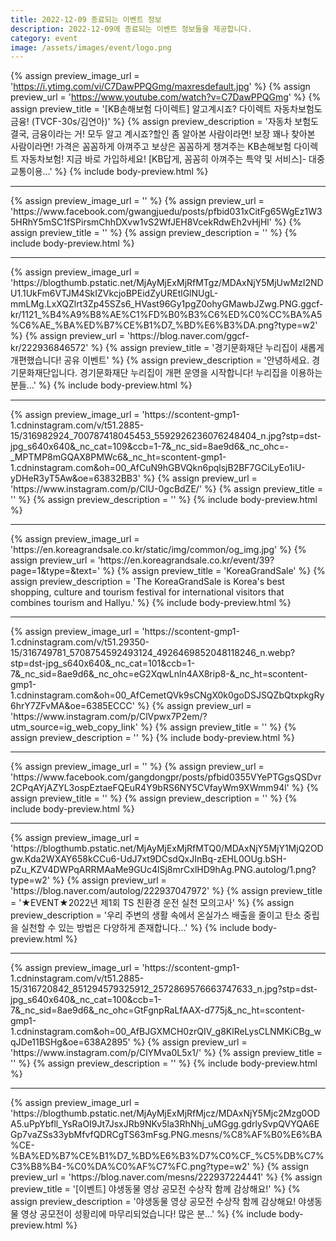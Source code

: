 ```yaml
---
title: 2022-12-09 종료되는 이벤트 정보
description: 2022-12-09에 종료되는 이벤트 정보들을 제공합니다.
category: event
image: /assets/images/event/logo.png
---
```

{% assign preview_image_url = 'https://i.ytimg.com/vi/C7DawPPQGmg/maxresdefault.jpg' %}
{% assign preview_url = 'https://www.youtube.com/watch?v=C7DawPPQGmg' %}
{% assign preview_title = '[KB손해보험 다이렉트] 알고계시죠? 다이렉트 자동차보험도 금융! (TVCF-30s/김연아)' %}
{% assign preview_description = '자동차 보험도 결국, 금융이라는 거! 모두 알고 계시죠?할인 좀 알아본 사람이라면! 보장 꽤나 찾아본 사람이라면! 가격은 꼼꼼하게 아껴주고 보상은 꼼꼼하게 챙겨주는 KB손해보험 다이렉트 자동차보험! 지금 바로 가입하세요! [KB답게, 꼼꼼히 아껴주는 특약 및 서비스]- 대중교통이용...' %}
{% include body-preview.html %}
<hr>{% assign preview_image_url = '' %}
{% assign preview_url = 'https://www.facebook.com/gwangjuedu/posts/pfbid031xCitFg65WgEz1W35HRhY5mSC1fSPirsmChhDXvw1vS2WfJEH8VcekRdwEh2vHjHl' %}
{% assign preview_title = '' %}
{% assign preview_description = '' %}
{% include body-preview.html %}
<hr>{% assign preview_image_url = 'https://blogthumb.pstatic.net/MjAyMjExMjRfMTgz/MDAxNjY5MjUwMzI2NDU1.1UkFm6VTJM4SkIZVkcjoBPEidZyUREtlGlNUgL-mmLMg.LxXQZlrt3Zp45SZs6_HVast96Gy1pgZ0ohyGMawbJZwg.PNG.ggcf-kr/1121_%B4%A9%B8%AE%C1%FD%B0%B3%C6%ED%C0%CC%BA%A5%C6%AE_%BA%ED%B7%CE%B1%D7_%BD%E6%B3%DA.png?type=w2' %}
{% assign preview_url = 'https://blog.naver.com/ggcf-kr/222936846572' %}
{% assign preview_title = '경기문화재단 누리집이 새롭게 개편했습니다! 공유 이벤트' %}
{% assign preview_description = '안녕하세요. 경기문화재단입니다. 경기문화재단 누리집이 개편 운영을 시작합니다! 누리집을 이용하는 분들...' %}
{% include body-preview.html %}
<hr>{% assign preview_image_url = 'https://scontent-gmp1-1.cdninstagram.com/v/t51.2885-15/316982924_700787418045453_5592926236076248404_n.jpg?stp=dst-jpg_s640x640&amp;_nc_cat=109&amp;ccb=1-7&amp;_nc_sid=8ae9d6&amp;_nc_ohc=-_MPTMP8mGQAX8PMWc6&amp;_nc_ht=scontent-gmp1-1.cdninstagram.com&amp;oh=00_AfCuN9hGBVQkn6pqlsjB2BF7GCiLyEo1iU-yDHeR3yT5Aw&amp;oe=63832BB3' %}
{% assign preview_url = 'https://www.instagram.com/p/ClU-0gcBdZE/' %}
{% assign preview_title = '' %}
{% assign preview_description = '' %}
{% include body-preview.html %}
<hr>{% assign preview_image_url = 'https://en.koreagrandsale.co.kr/static/img/common/og_img.jpg' %}
{% assign preview_url = 'https://en.koreagrandsale.co.kr/event/39?page=1&type=&text=' %}
{% assign preview_title = 'KoreaGrandSale' %}
{% assign preview_description = 'The KoreaGrandSale is Korea's best shopping, culture and tourism festival for international visitors that combines tourism and Hallyu.' %}
{% include body-preview.html %}
<hr>{% assign preview_image_url = 'https://scontent-gmp1-1.cdninstagram.com/v/t51.29350-15/316749781_5708754592493124_4926469852048118246_n.webp?stp=dst-jpg_s640x640&amp;_nc_cat=101&amp;ccb=1-7&amp;_nc_sid=8ae9d6&amp;_nc_ohc=eG2XqwLnln4AX8rip8-&amp;_nc_ht=scontent-gmp1-1.cdninstagram.com&amp;oh=00_AfCemetQVk9sCNgX0k0goDSJSQZbQtxpkgRy6hrY7ZFvMA&amp;oe=6385ECCC' %}
{% assign preview_url = 'https://www.instagram.com/p/ClVpwx7P2em/?utm_source=ig_web_copy_link' %}
{% assign preview_title = '' %}
{% assign preview_description = '' %}
{% include body-preview.html %}
<hr>{% assign preview_image_url = '' %}
{% assign preview_url = 'https://www.facebook.com/gangdongpr/posts/pfbid0355VYePTGgsQSDvr2CPqAYjAZYL3ospEztaeFQEuR4Y9bRS6NY5CVfayWm9XWmm94l' %}
{% assign preview_title = '' %}
{% assign preview_description = '' %}
{% include body-preview.html %}
<hr>{% assign preview_image_url = 'https://blogthumb.pstatic.net/MjAyMjExMjRfMTQ0/MDAxNjY5MjY1MjQ2ODgw.Kda2WXAY658kCCu6-UdJ7xt9DCsdQxJInBq-zEHL0OUg.bSH-pZu_KZV4DWPqARRMAaMe9GUc4lSj8mrCxlHD9hAg.PNG.autolog/1.png?type=w2' %}
{% assign preview_url = 'https://blog.naver.com/autolog/222937047972' %}
{% assign preview_title = '★EVENT★2022년 제1회 TS 친환경 운전 실천 모의고사' %}
{% assign preview_description = '우리 주변의 생활 속에서 온실가스 배출을 줄이고 탄소 중립을 실천할 수 있는 방법은 다양하게 존재합니다...' %}
{% include body-preview.html %}
<hr>{% assign preview_image_url = 'https://scontent-gmp1-1.cdninstagram.com/v/t51.2885-15/316720842_851294579325912_2572869576663747633_n.jpg?stp=dst-jpg_s640x640&amp;_nc_cat=100&amp;ccb=1-7&amp;_nc_sid=8ae9d6&amp;_nc_ohc=GtFgnpRaLfAAX-d775j&amp;_nc_ht=scontent-gmp1-1.cdninstagram.com&amp;oh=00_AfBJGXMCH0zrQIV_g8KlReLysCLNMKiCBg_wqJDe11BSHg&amp;oe=638A2895' %}
{% assign preview_url = 'https://www.instagram.com/p/ClYMva0L5x1/' %}
{% assign preview_title = '' %}
{% assign preview_description = '' %}
{% include body-preview.html %}
<hr>{% assign preview_image_url = 'https://blogthumb.pstatic.net/MjAyMjExMjRfMjcz/MDAxNjY5Mjc2Mzg0ODA5.uPpYbfll_YsRaOI9Jt7JsxJRb9NKv5la3RhNhj_uMGgg.gdrlySvpQVYQA6EGp7vaZSs33ybMfvfQDRCgTS63mFsg.PNG.mesns/%C8%AF%B0%E6%BA%CE-%BA%ED%B7%CE%B1%D7_%BD%E6%B3%D7%C0%CF_%C5%DB%C7%C3%B8%B4-%C0%DA%C0%AF%C7%FC.png?type=w2' %}
{% assign preview_url = 'https://blog.naver.com/mesns/222937224441' %}
{% assign preview_title = '[이벤트] 야생동물 영상 공모전 수상작 함께 감상해요!' %}
{% assign preview_description = '야생동물 영상 공모전 수상작 함께 감상해요! 야생동물 영상 공모전이 성황리에 마무리되었습니다! 많은 분...' %}
{% include body-preview.html %}